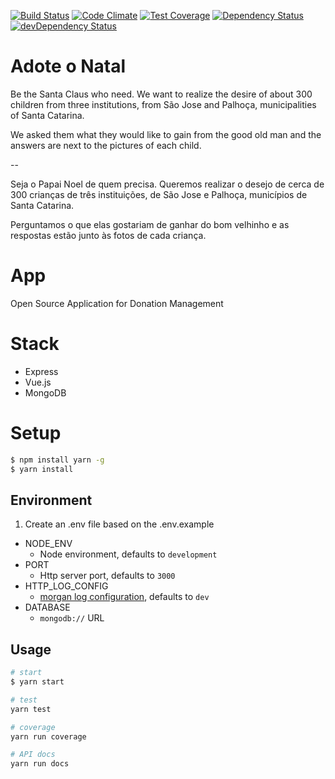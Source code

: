 [![Build Status](https://travis-ci.org/hmpedro/adoteonatal.svg?branch=master)](https://travis-ci.org/involvestecnologia/adoteonatal)
[![Code Climate](https://codeclimate.com/github/hmpedro/adoteonatal/badges/gpa.svg)](https://codeclimate.com/github/hmpedro/adoteonatal)
[![Test Coverage](https://codeclimate.com/github/hmpedro/adoteonatal/badges/coverage.svg)](https://codeclimate.com/github/hmpedro/adoteonatal/coverage)
[![Dependency Status](https://david-dm.org/hmpedro/adoteonatal/status.svg)](https://david-dm.org/involvestecnologia/adoteonatal#info=dependencies)
[![devDependency Status](https://david-dm.org/hmpedro/adoteonatal/dev-status.svg)](https://david-dm.org/involvestecnologia/adoteonatal#info=devDependencies)

# Adote o Natal
Be the Santa Claus who need.
We want to realize the desire of about 300 children from three institutions, from São Jose and Palhoça, municipalities of Santa Catarina.

We asked them what they would like to gain from the good old man and the answers are next to the pictures of each child.

--

Seja o Papai Noel de quem precisa.
Queremos realizar o desejo de cerca de 300 crianças de três instituições, de São Jose e Palhoça, municípios de Santa Catarina.

Perguntamos o que elas gostariam de ganhar do bom velhinho e as respostas estão junto às fotos de cada criança.

# App

Open Source Application for Donation Management

# Stack

- Express
- Vue.js
- MongoDB

# Setup
```bash
$ npm install yarn -g
$ yarn install
```
## Environment
1. Create an .env file based on the .env.example

* NODE_ENV
  - Node environment, defaults to `development`
* PORT
  - Http server port, defaults to `3000`
* HTTP_LOG_CONFIG
  - [morgan log configuration](https://github.com/expressjs/morgan#predefined-formats), defaults to `dev`
* DATABASE
  - `mongodb://` URL

## Usage
```bash
# start
$ yarn start

# test
yarn test

# coverage
yarn run coverage

# API docs
yarn run docs
```
